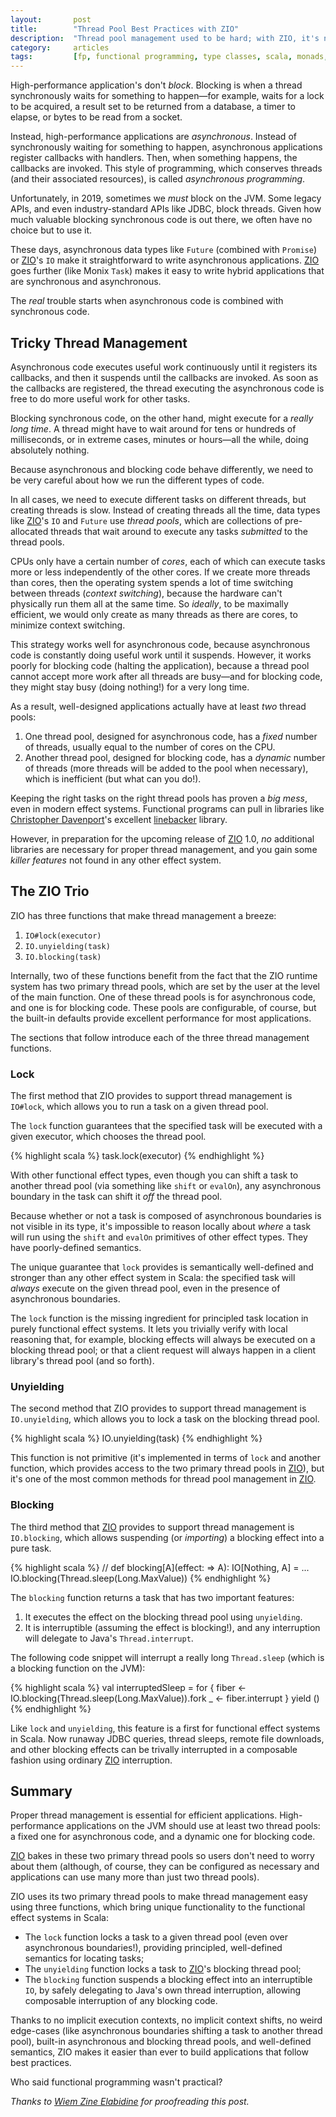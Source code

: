 ```yaml
---
layout:       post
title:        "Thread Pool Best Practices with ZIO"
description:  "Thread pool management used to be hard; with ZIO, it's now free."
category:     articles
tags:         [fp, functional programming, type classes, scala, monads, lenses, effects, reactive, scalaz, cats, mtl, monad transformers, zio]
---
```


High-performance application's don't _block_. Blocking is when a thread synchronously waits for something to happen&mdash;for example, waits for a lock to be acquired, a result set to be returned from a database, a timer to elapse, or bytes to be read from a socket.

Instead, high-performance applications are _asynchronous_. Instead of synchronously waiting for something to happen, asynchronous applications register callbacks with handlers. Then, when something happens, the callbacks are invoked. This style of programming, which conserves threads (and their associated resources), is called _asynchronous programming_.

Unfortunately, in 2019, sometimes we _must_ block on the JVM. Some legacy APIs, and even industry-standard APIs like JDBC, block threads. Given how much valuable blocking synchronous code is out there, we often have no choice but to use it.

These days, asynchronous data types like `Future` (combined with `Promise`) or [ZIO](https://github.com/scalaz/scalaz-zio)'s `IO` make it straightforward to write asynchronous applications. [ZIO](https://github.com/scalaz/scalaz-zio) goes further (like Monix `Task`) makes it easy to write hybrid applications that are synchronous and asynchronous.

The _real_ trouble starts when asynchronous code is combined with synchronous code.

## Tricky Thread Management

Asynchronous code executes useful work continuously until it registers its callbacks, and then it suspends until the callbacks are invoked. As soon as the callbacks are registered, the thread executing the asynchronous code is free to do more useful work for other tasks.

Blocking synchronous code, on the other hand, might execute for a _really long time_. A thread might have to wait around for tens or hundreds of milliseconds, or in extreme cases, minutes or hours&mdash;all the while, doing absolutely nothing.

Because asynchronous and blocking code behave differently, we need to be very careful about how we run the different types of code.

In all cases, we need to execute different tasks on different threads, but creating threads is slow. Instead of creating threads all the time, data types like [ZIO](https://github.com/scalaz/scalaz-zio)'s `IO` and `Future` use _thread pools_, which are collections of pre-allocated threads that wait around to execute any tasks _submitted_ to the thread pools.

CPUs only have a certain number of _cores_, each of which can execute tasks more or less independently of the other cores. If we create more threads than cores, then the operating system spends a lot of time switching between threads (_context switching_), because the hardware can't physically run them all at the same time. So _ideally_, to be maximally efficient, we would only create as many threads as there are cores, to minimize context switching.

This strategy works well for asynchronous code, because asynchronous code is constantly doing useful work until it suspends. However, it works poorly for blocking code (halting the application), because a thread pool cannot accept more work after all threads are busy&mdash;and for blocking code, they might stay busy (doing nothing!) for a very long time.

As a result, well-designed applications actually have at least _two_ thread pools:

1. One thread pool, designed for asynchronous code, has a _fixed_ number of threads, usually equal to the number of cores on the CPU.
2. Another thread pool, designed for blocking code, has a _dynamic_ number of threads (more threads will be added to the pool when necessary), which is inefficient (but what can you do!).

Keeping the right tasks on the right thread pools has proven a _big mess_, even in modern effect systems. Functional programs can pull in libraries like [Christopher Davenport](https://twitter.com/davenpcm)'s excellent [linebacker](https://github.com/ChristopherDavenport/linebacker) library.

However, in preparation for the upcoming release of [ZIO](https://github.com/scalaz/scalaz-zio) 1.0, _no_ additional libraries are necessary for proper thread management, and you gain some _killer features_ not found in any other effect system.

## The ZIO Trio

ZIO has three functions that make thread management a breeze:

1. `IO#lock(executor)`
2. `IO.unyielding(task)`
3. `IO.blocking(task)`

Internally, two of these functions benefit from the fact that the ZIO runtime system has two primary thread pools, which are set by the user at the level of the main function. One of these thread pools is for asynchronous code, and one is for blocking code. These pools are configurable, of course, but the built-in defaults provide excellent performance for most applications.

The sections that follow introduce each of the three thread management functions.

### Lock

The first method that ZIO provides to support thread management is `IO#lock`, which allows you to run a task on a given thread pool.

The `lock` function guarantees that the specified task will be executed with a given executor, which chooses the thread pool.

{% highlight scala %}
task.lock(executor)
{% endhighlight %}

With other functional effect types, even though you can shift a task to another thread pool (via something like `shift` or `evalOn`), any asynchronous boundary in the task can shift it _off_ the thread pool. 

Because whether or not a task is composed of asynchronous boundaries is not visible in its type, it's impossible to reason locally about _where_ a task will run using the `shift` and `evalOn` primitives of other effect types. They have poorly-defined semantics.

The unique guarantee that `lock` provides is semantically well-defined and stronger than any other effect system in Scala: the specified task will _always_ execute on the given thread pool, even in the presence of asynchronous boundaries. 

The `lock` function is the missing ingredient for principled task location in purely functional effect systems. It lets you trivially verify with local reasoning that, for example, blocking effects will always be executed on a blocking thread pool; or that a client request will always happen in a client library's thread pool (and so forth).

### Unyielding

The second method that ZIO provides to support thread management is `IO.unyielding`, which allows you to lock a task on the blocking thread pool.

{% highlight scala %}
IO.unyielding(task)
{% endhighlight %}

This function is not primitive (it's implemented in terms of `lock` and another function, which provides access to the two primary thread pools in [ZIO](https://github.com/scalaz/scalaz-zio)), but it's one of the most common methods for thread pool management in [ZIO](https://github.com/scalaz/scalaz-zio).

### Blocking

The third method that [ZIO](https://github.com/scalaz/scalaz-zio) provides to support thread management is `IO.blocking`, which allows suspending (or _importing_) a blocking effect into a pure task.

{% highlight scala %}
// def blocking[A](effect: => A): IO[Nothing, A] = ...
IO.blocking(Thread.sleep(Long.MaxValue))
{% endhighlight %}

The `blocking` function returns a task that has two important features:

1. It executes the effect on the blocking thread pool using `unyielding`.
2. It is interruptible (assuming the effect is blocking!), and any interruption will delegate to Java's `Thread.interrupt`.

The following code snippet will interrupt a really long `Thread.sleep` (which is a blocking function on the JVM):

{% highlight scala %}
val interruptedSleep =
  for {
    fiber <- IO.blocking(Thread.sleep(Long.MaxValue)).fork
    _     <- fiber.interrupt
  } yield ()
{% endhighlight %}

Like `lock` and `unyielding`, this feature is a first for functional effect systems in Scala. Now runaway JDBC queries, thread sleeps, remote file downloads, and other blocking effects can be trivally interrupted in a composable fashion using ordinary [ZIO](https://github.com/scalaz/scalaz-zio) interruption.

## Summary 

Proper thread management is essential for efficient applications. High-performance applications on the JVM should use at least two thread pools: a fixed one for asynchronous code, and a dynamic one for blocking code.

[ZIO](https://github.com/scalaz/scalaz-zio) bakes in these two primary thread pools so users don't need to worry about them (although, of course, they can be configured as necessary and applications can use many more than just two thread pools).

ZIO uses its two primary thread pools to make thread management easy using three functions, which bring unique functionality to the functional effect systems in Scala:

 * The `lock` function locks a task to a given thread pool (even over asynchronous boundaries!), providing principled, well-defined semantics for locating tasks;
 * The `unyielding` function locks a task to [ZIO](https://github.com/scalaz/scalaz-zio)'s blocking thread pool; 
 * The `blocking` function suspends a blocking effect into an interruptible `IO`, by safely delegating to Java's own thread interruption, allowing composable interruption of any blocking code.

Thanks to no implicit execution contexts, no implicit context shifts, no weird edge-cases (like asynchronous boundaries shifting a task to another thread pool), built-in asynchronous and blocking thread pools, and well-defined semantics, ZIO makes it easier than ever to build applications that follow best practices.

Who said functional programming wasn't practical?

_Thanks to [Wiem Zine Elabidine](http://twitter.com/wiemzin) for proofreading this post._
